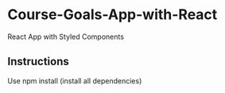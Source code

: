 # Course-Goals-App-with-React
 React App with Styled Components
 
## Instructions

Use npm install (install all dependencies)
